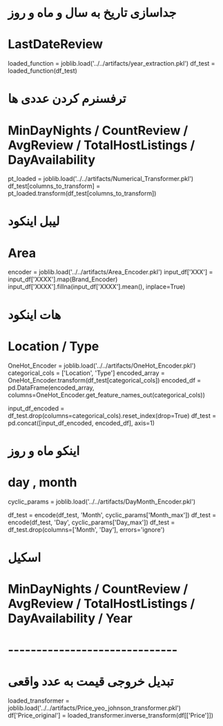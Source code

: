 # جداسازی تاریخ به سال و ماه و روز
# LastDateReview
loaded_function = joblib.load('../../artifacts/year_extraction.pkl')
df_test = loaded_function(df_test)

# ترفسنرم کردن عددی ها
# MinDayNights / CountReview / AvgReview / TotalHostListings / DayAvailability
pt_loaded = joblib.load('../../artifacts/Numerical_Transformer.pkl')
df_test[columns_to_transform] = pt_loaded.transform(df_test[columns_to_transform])


# لیبل اینکود
# Area
encoder = joblib.load('../../artifacts/Area_Encoder.pkl')
input_df['XXX'] = input_df['XXXX'].map(Brand_Encoder)
input_df['XXXX'].fillna(input_df['XXXX'].mean(), inplace=True)


# هات اینکود
# Location / Type
OneHot_Encoder = joblib.load('../../artifacts/OneHot_Encoder.pkl')
categorical_cols = ['Location', 'Type']
encoded_array = OneHot_Encoder.transform(df_test[categorical_cols])
encoded_df = pd.DataFrame(encoded_array, columns=OneHot_Encoder.get_feature_names_out(categorical_cols))

input_df_encoded = df_test.drop(columns=categorical_cols).reset_index(drop=True)
df_test = pd.concat([input_df_encoded, encoded_df], axis=1)


#  اینکو ماه و روز
# day , month
cyclic_params = joblib.load('../../artifacts/DayMonth_Encoder.pkl')

df_test = encode(df_test, 'Month', cyclic_params['Month_max'])
df_test = encode(df_test, 'Day', cyclic_params['Day_max'])
df_test = df_test.drop(columns=['Month', 'Day'], errors='ignore')



# اسکیل 
# MinDayNights / CountReview / AvgReview / TotalHostListings / DayAvailability / Year



# ------------------------------
# تبدیل خروجی قیمت به عدد واقعی
loaded_transformer = joblib.load('../../artifacts/Price_yeo_johnson_transformer.pkl')
df['Price_original'] = loaded_transformer.inverse_transform(df[['Price']])
